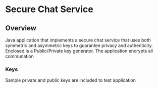 # Secure Chat Service

## Overview
Java application that implements a secure chat service that uses both symmetric and asymmetric keys to guarantee privacy and authenticity. Enclosed is a Public/Private key generator. The application encrypts all communation

### Keys

Sample private and public keys are included to test application
